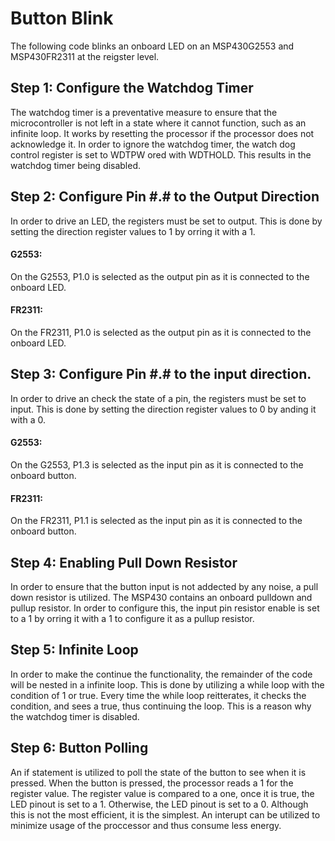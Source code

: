 # Button Blink

The following code blinks an onboard LED on an MSP430G2553 and MSP430FR2311 at the reigster level.

## Step 1: Configure the Watchdog Timer

The watchdog timer is a preventative measure to ensure that the microcontroller is not left in a state where it cannot function, such as an infinite loop. It works by resetting the processor if the processor does not acknowledge it. In order to ignore the watchdog timer, the watch dog control register is set to WDTPW ored with WDTHOLD. This results in the watchdog timer being disabled. 

## Step 2: Configure Pin #.# to the Output Direction

In order to drive an LED, the registers must be set to output. This is done by setting the direction register values to 1 by orring it with a 1.

#### G2553: 

On the G2553, P1.0 is selected as the output pin as it is connected to the onboard LED.

#### FR2311: 

On the FR2311, P1.0 is selected as the output pin as it is connected to the onboard LED.

## Step 3: Configure Pin #.# to the input direction.

In order to drive an check the state of a pin, the registers must be set to input. This is done by setting the direction register values to 0 by anding it with a 0.

#### G2553: 

On the G2553, P1.3 is selected as the input pin as it is connected to the onboard button.

#### FR2311: 

On the FR2311, P1.1 is selected as the input pin as it is connected to the onboard button.

## Step 4: Enabling Pull Down Resistor

In order to ensure that the button input is not addected by any noise, a pull down resistor is utilized. The MSP430 contains an onboard pulldown and pullup resistor. In order to configure this, the input pin resistor enable is set to a 1 by orring it with a 1 to configure it as a pullup resistor.

## Step 5: Infinite Loop

In order to make the continue the functionality, the remainder of the code will be nested in a infinite loop. This is done by utilizing a while loop with the condition of 1 or true. Every time the while loop reitterates, it checks the condition, and sees a true, thus continuing the loop. This is a reason why the watchdog timer is disabled.

## Step 6: Button Polling

An if statement is utilized to poll the state of the button to see when it is pressed. When the button is pressed, the processor reads a 1 for the register value. The register value is compared to a one, once it is true, the LED pinout is set to a 1. Otherwise, the LED pinout is set to a 0. Although this is not the most efficient, it is the simplest. An interupt can be utilized to minimize usage of the proccessor and thus consume less energy.
